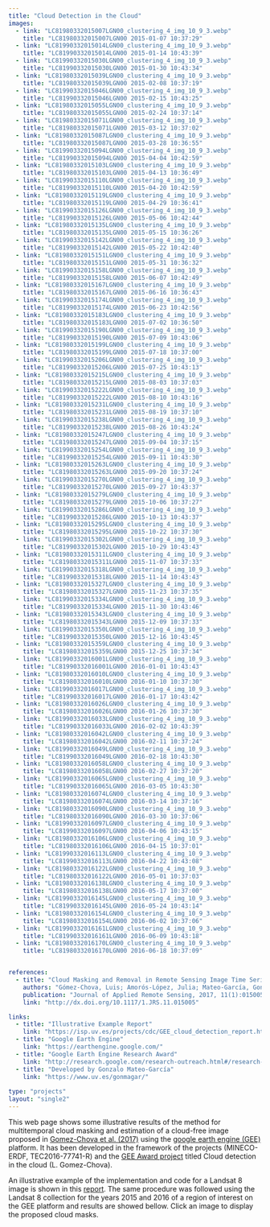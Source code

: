```yaml
---
title: "Cloud Detection in the Cloud"
images:
  - link: "LC81980332015007LGN00_clustering_4_img_10_9_3.webp"
    title: "LC81980332015007LGN00 2015-01-07 10:37:29"
  - link: "LC81990332015014LGN00_clustering_4_img_10_9_3.webp"
    title: "LC81990332015014LGN00 2015-01-14 10:43:39"
  - link: "LC81990332015030LGN00_clustering_4_img_10_9_3.webp"
    title: "LC81990332015030LGN00 2015-01-30 10:43:34"
  - link: "LC81980332015039LGN00_clustering_4_img_10_9_3.webp"
    title: "LC81980332015039LGN00 2015-02-08 10:37:19"
  - link: "LC81990332015046LGN00_clustering_4_img_10_9_3.webp"
    title: "LC81990332015046LGN00 2015-02-15 10:43:25"
  - link: "LC81980332015055LGN00_clustering_4_img_10_9_3.webp"
    title: "LC81980332015055LGN00 2015-02-24 10:37:14"
  - link: "LC81980332015071LGN00_clustering_4_img_10_9_3.webp"
    title: "LC81980332015071LGN00 2015-03-12 10:37:02"
  - link: "LC81980332015087LGN00_clustering_4_img_10_9_3.webp"
    title: "LC81980332015087LGN00 2015-03-28 10:36:55"
  - link: "LC81990332015094LGN00_clustering_4_img_10_9_3.webp"
    title: "LC81990332015094LGN00 2015-04-04 10:42:59"
  - link: "LC81980332015103LGN00_clustering_4_img_10_9_3.webp"
    title: "LC81980332015103LGN00 2015-04-13 10:36:49"
  - link: "LC81990332015110LGN00_clustering_4_img_10_9_3.webp"
    title: "LC81990332015110LGN00 2015-04-20 10:42:59"
  - link: "LC81980332015119LGN00_clustering_4_img_10_9_3.webp"
    title: "LC81980332015119LGN00 2015-04-29 10:36:41"
  - link: "LC81990332015126LGN00_clustering_4_img_10_9_3.webp"
    title: "LC81990332015126LGN00 2015-05-06 10:42:44"
  - link: "LC81980332015135LGN00_clustering_4_img_10_9_3.webp"
    title: "LC81980332015135LGN00 2015-05-15 10:36:26"
  - link: "LC81990332015142LGN00_clustering_4_img_10_9_3.webp"
    title: "LC81990332015142LGN00 2015-05-22 10:42:40"
  - link: "LC81980332015151LGN00_clustering_4_img_10_9_3.webp"
    title: "LC81980332015151LGN00 2015-05-31 10:36:32"
  - link: "LC81990332015158LGN00_clustering_4_img_10_9_3.webp"
    title: "LC81990332015158LGN00 2015-06-07 10:42:49"
  - link: "LC81980332015167LGN00_clustering_4_img_10_9_3.webp"
    title: "LC81980332015167LGN00 2015-06-16 10:36:43"
  - link: "LC81990332015174LGN00_clustering_4_img_10_9_3.webp"
    title: "LC81990332015174LGN00 2015-06-23 10:42:56"
  - link: "LC81980332015183LGN00_clustering_4_img_10_9_3.webp"
    title: "LC81980332015183LGN00 2015-07-02 10:36:50"
  - link: "LC81990332015190LGN00_clustering_4_img_10_9_3.webp"
    title: "LC81990332015190LGN00 2015-07-09 10:43:06"
  - link: "LC81980332015199LGN00_clustering_4_img_10_9_3.webp"
    title: "LC81980332015199LGN00 2015-07-18 10:37:00"
  - link: "LC81990332015206LGN00_clustering_4_img_10_9_3.webp"
    title: "LC81990332015206LGN00 2015-07-25 10:43:13"
  - link: "LC81980332015215LGN00_clustering_4_img_10_9_3.webp"
    title: "LC81980332015215LGN00 2015-08-03 10:37:03"
  - link: "LC81990332015222LGN00_clustering_4_img_10_9_3.webp"
    title: "LC81990332015222LGN00 2015-08-10 10:43:16"
  - link: "LC81980332015231LGN00_clustering_4_img_10_9_3.webp"
    title: "LC81980332015231LGN00 2015-08-19 10:37:10"
  - link: "LC81990332015238LGN00_clustering_4_img_10_9_3.webp"
    title: "LC81990332015238LGN00 2015-08-26 10:43:24"
  - link: "LC81980332015247LGN00_clustering_4_img_10_9_3.webp"
    title: "LC81980332015247LGN00 2015-09-04 10:37:15"
  - link: "LC81990332015254LGN00_clustering_4_img_10_9_3.webp"
    title: "LC81990332015254LGN00 2015-09-11 10:43:30"
  - link: "LC81980332015263LGN00_clustering_4_img_10_9_3.webp"
    title: "LC81980332015263LGN00 2015-09-20 10:37:24"
  - link: "LC81990332015270LGN00_clustering_4_img_10_9_3.webp"
    title: "LC81990332015270LGN00 2015-09-27 10:43:37"
  - link: "LC81980332015279LGN00_clustering_4_img_10_9_3.webp"
    title: "LC81980332015279LGN00 2015-10-06 10:37:27"
  - link: "LC81990332015286LGN00_clustering_4_img_10_9_3.webp"
    title: "LC81990332015286LGN00 2015-10-13 10:43:37"
  - link: "LC81980332015295LGN00_clustering_4_img_10_9_3.webp"
    title: "LC81980332015295LGN00 2015-10-22 10:37:30"
  - link: "LC81990332015302LGN00_clustering_4_img_10_9_3.webp"
    title: "LC81990332015302LGN00 2015-10-29 10:43:43"
  - link: "LC81980332015311LGN00_clustering_4_img_10_9_3.webp"
    title: "LC81980332015311LGN00 2015-11-07 10:37:33"
  - link: "LC81990332015318LGN00_clustering_4_img_10_9_3.webp"
    title: "LC81990332015318LGN00 2015-11-14 10:43:43"
  - link: "LC81980332015327LGN00_clustering_4_img_10_9_3.webp"
    title: "LC81980332015327LGN00 2015-11-23 10:37:35"
  - link: "LC81990332015334LGN00_clustering_4_img_10_9_3.webp"
    title: "LC81990332015334LGN00 2015-11-30 10:43:46"
  - link: "LC81980332015343LGN00_clustering_4_img_10_9_3.webp"
    title: "LC81980332015343LGN00 2015-12-09 10:37:33"
  - link: "LC81990332015350LGN00_clustering_4_img_10_9_3.webp"
    title: "LC81990332015350LGN00 2015-12-16 10:43:45"
  - link: "LC81980332015359LGN00_clustering_4_img_10_9_3.webp"
    title: "LC81980332015359LGN00 2015-12-25 10:37:34"
  - link: "LC81990332016001LGN00_clustering_4_img_10_9_3.webp"
    title: "LC81990332016001LGN00 2016-01-01 10:43:43"
  - link: "LC81980332016010LGN00_clustering_4_img_10_9_3.webp"
    title: "LC81980332016010LGN00 2016-01-10 10:37:30"
  - link: "LC81990332016017LGN00_clustering_4_img_10_9_3.webp"
    title: "LC81990332016017LGN00 2016-01-17 10:43:42"
  - link: "LC81980332016026LGN00_clustering_4_img_10_9_3.webp"
    title: "LC81980332016026LGN00 2016-01-26 10:37:30"
  - link: "LC81990332016033LGN00_clustering_4_img_10_9_3.webp"
    title: "LC81990332016033LGN00 2016-02-02 10:43:39"
  - link: "LC81980332016042LGN00_clustering_4_img_10_9_3.webp"
    title: "LC81980332016042LGN00 2016-02-11 10:37:24"
  - link: "LC81990332016049LGN00_clustering_4_img_10_9_3.webp"
    title: "LC81990332016049LGN00 2016-02-18 10:43:30"
  - link: "LC81980332016058LGN00_clustering_4_img_10_9_3.webp"
    title: "LC81980332016058LGN00 2016-02-27 10:37:20"
  - link: "LC81990332016065LGN00_clustering_4_img_10_9_3.webp"
    title: "LC81990332016065LGN00 2016-03-05 10:43:30"
  - link: "LC81980332016074LGN00_clustering_4_img_10_9_3.webp"
    title: "LC81980332016074LGN00 2016-03-14 10:37:16"
  - link: "LC81980332016090LGN00_clustering_4_img_10_9_3.webp"
    title: "LC81980332016090LGN00 2016-03-30 10:37:06"
  - link: "LC81990332016097LGN00_clustering_4_img_10_9_3.webp"
    title: "LC81990332016097LGN00 2016-04-06 10:43:15"
  - link: "LC81980332016106LGN00_clustering_4_img_10_9_3.webp"
    title: "LC81980332016106LGN00 2016-04-15 10:37:01"
  - link: "LC81990332016113LGN00_clustering_4_img_10_9_3.webp"
    title: "LC81990332016113LGN00 2016-04-22 10:43:08"
  - link: "LC81980332016122LGN00_clustering_4_img_10_9_3.webp"
    title: "LC81980332016122LGN00 2016-05-01 10:37:03"
  - link: "LC81980332016138LGN00_clustering_4_img_10_9_3.webp"
    title: "LC81980332016138LGN00 2016-05-17 10:37:00"
  - link: "LC81990332016145LGN00_clustering_4_img_10_9_3.webp"
    title: "LC81990332016145LGN00 2016-05-24 10:43:14"
  - link: "LC81980332016154LGN00_clustering_4_img_10_9_3.webp"
    title: "LC81980332016154LGN00 2016-06-02 10:37:06"
  - link: "LC81990332016161LGN00_clustering_4_img_10_9_3.webp"
    title: "LC81990332016161LGN00 2016-06-09 10:43:18"
  - link: "LC81980332016170LGN00_clustering_4_img_10_9_3.webp"
    title: "LC81980332016170LGN00 2016-06-18 10:37:09"


references:
  - title: "Cloud Masking and Removal in Remote Sensing Image Time Series"
    authors: "Gómez-Chova, Luis; Amorós-López, Julia; Mateo-García, Gonzalo; Muñoz-Marí, Jordi; Camps-Valls, Gustau"
    publication: "Journal of Applied Remote Sensing, 2017, 11(1):015005"
    link: "http://dx.doi.org/10.1117/1.JRS.11.015005"

links:
  - title: "Illustrative Example Report"
    link: "https://isp.uv.es/projects/cdc/GEE_cloud_detection_report.html"
  - title: "Google Earth Engine"
    link: "https://earthengine.google.com/"
  - title: "Google Earth Engine Research Award"
    link: "http://research.google.com/research-outreach.html#/research-outreach/faculty-engagement/earth-engine-research-awards"
  - title: "Developed by Gonzalo Mateo-García"
    link: "https://www.uv.es/gonmagar/"
    
type: "projects"
layout: "single2"
---
```


This web page shows some illustrative results of the method for multitemporal cloud masking and estimation of a cloud-free image proposed in [Gomez-Chova et al. (2017)](http://dx.doi.org/10.1117/1.JRS.11.015005) using the [google earth engine (GEE)](https://earthengine.google.com/) platform. It has been developed in the framework of the projects (MINECO-ERDF, TEC2016-77741-R) and the [GEE Award project](http://research.google.com/research-outreach.html#/research-outreach/faculty-engagement/earth-engine-research-awards) titled Cloud detection in the cloud (L. Gomez-Chova).

An illustrative example of the implementation and code for a Landsat 8 image is shown in this [report](https://isp.uv.es/projects/cdc/GEE_cloud_detection_report.html). The same procedure was followed using the Landsat 8 collection for the years 2015 and 2016 of a region of interest on the GEE platform and results are showed bellow. Click an image to display the proposed cloud masks.

